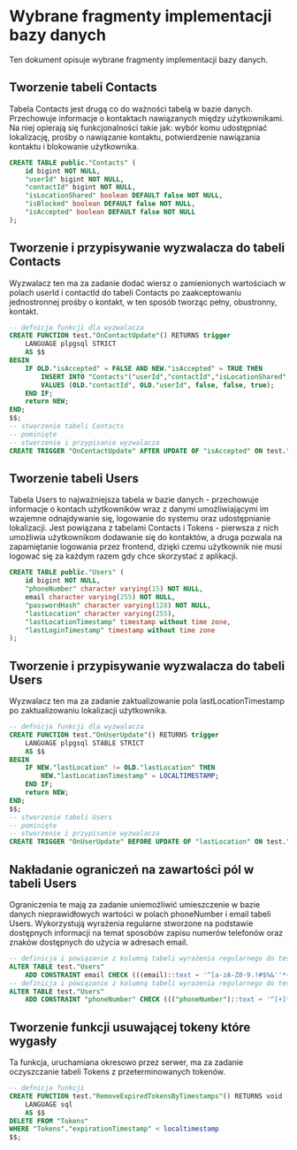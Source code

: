 # Wybrane fragmenty implementacji bazy danych
Ten dokument opisuje wybrane fragmenty implementacji bazy danych.

## Tworzenie tabeli Contacts
Tabela Contacts jest drugą co do ważności tabelą w bazie danych. Przechowuje informacje o kontaktach nawiązanych między użytkownikami. Na niej opierają się funkcjonalności takie jak: wybór komu udostępniać lokalizację, prośby o nawiązanie kontaktu, potwierdzenie nawiązania kontaktu i blokowanie użytkownika.
```sql
CREATE TABLE public."Contacts" (
    id bigint NOT NULL,
    "userId" bigint NOT NULL,
    "contactId" bigint NOT NULL,
    "isLocationShared" boolean DEFAULT false NOT NULL,
    "isBlocked" boolean DEFAULT false NOT NULL,
    "isAccepted" boolean DEFAULT false NOT NULL
);
```

## Tworzenie i przypisywanie wyzwalacza do tabeli Contacts
Wyzwalacz ten ma za zadanie dodać wiersz o zamienionych wartościach w polach userId i contactId do tabeli Contacts po zaakceptowaniu jednostronnej prośby o kontakt, w ten sposób tworząc pełny, obustronny, kontakt.
```sql
-- defnicja funkcji dla wyzwalacza
CREATE FUNCTION test."OnContactUpdate"() RETURNS trigger
    LANGUAGE plpgsql STRICT
    AS $$
BEGIN
    IF OLD."isAccepted" = FALSE AND NEW."isAccepted" = TRUE THEN
        INSERT INTO "Contacts"("userId","contactId","isLocationShared","isBlocked","isAccepted")
        VALUES (OLD."contactId", OLD."userId", false, false, true);
    END IF;
    return NEW;
END;
$$;
-- stworzenie tabeli Contacts
-- pominięte
-- stworzenie i przypisanie wyzwalacza
CREATE TRIGGER "OnContactUpdate" AFTER UPDATE OF "isAccepted" ON test."Contacts" FOR EACH ROW EXECUTE FUNCTION test."OnContactUpdate"();
```

## Tworzenie tabeli Users
Tabela Users to najważniejsza tabela w bazie danych - przechowuje informacje o kontach użytkowników wraz z danymi umożliwiającymi im wzajemne odnajdywanie się, logowanie do systemu oraz udostępnianie lokalizacji. Jest powiązana z tabelami Contacts i Tokens - pierwsza z nich umożliwia użytkownikom dodawanie się do kontaktów, a druga pozwala na zapamiętanie logowania przez frontend, dzięki czemu użytkownik nie musi logować się za każdym razem gdy chce skorzystać z aplikacji.
```sql
CREATE TABLE public."Users" (
    id bigint NOT NULL,
    "phoneNumber" character varying(15) NOT NULL,
    email character varying(255) NOT NULL,
    "passwordHash" character varying(128) NOT NULL,
    "lastLocation" character varying(255),
    "lastLocationTimestamp" timestamp without time zone,
    "lastLoginTimestamp" timestamp without time zone
);
```

## Tworzenie i przypisywanie wyzwalacza do tabeli Users
Wyzwalacz ten ma za zadanie zaktualizowanie pola lastLocationTimestamp po zaktualizowaniu lokalizacji użytkownika.
```sql
-- defnicja funkcji dla wyzwalacza
CREATE FUNCTION test."OnUserUpdate"() RETURNS trigger
    LANGUAGE plpgsql STABLE STRICT
    AS $$
BEGIN
    IF NEW."lastLocation" != OLD."lastLocation" THEN
        NEW."lastLocationTimestamp" = LOCALTIMESTAMP;
    END IF;
    return NEW;
END;
$$;
-- stworzenie tabeli Users
-- pominięte
-- stworzenie i przypisanie wyzwalacza
CREATE TRIGGER "OnUserUpdate" BEFORE UPDATE OF "lastLocation" ON test."Users" FOR EACH ROW EXECUTE FUNCTION test."OnUserUpdate"();
```

## Nakładanie ograniczeń na zawartości pól w tabeli Users
Ograniczenia te mają za zadanie uniemożliwić umieszczenie w bazie danych nieprawidłowych wartości w polach phoneNumber i email tabeli Users. Wykorzystują wyrażenia regularne stworzone na podstawie dostępnych informacji na temat sposobów zapisu numerów telefonów oraz znaków dostępnych do użycia w adresach email.
```sql
-- definicja i powiązanie z kolumną tabeli wyrażenia regularnego do testowania adresów email
ALTER TABLE test."Users"
    ADD CONSTRAINT email CHECK (((email)::text ~ '^[a-zA-Z0-9.!#$%&''*+/=?^_`{|}~-]+@[a-zA-Z0-9](?:[a-zA-Z0-9-]{0,61}[a-zA-Z0-9])?(?:\.[a-zA-Z0-9](?:[a-zA-Z0-9-]{0,61}[a-zA-Z0-9])?)*$'::text)) NOT VALID;
-- definicja i powiązanie z kolumną tabeli wyrażenia regularnego do testowania numerów telefonów
ALTER TABLE test."Users"
    ADD CONSTRAINT "phoneNumber" CHECK ((("phoneNumber")::text ~ '^[+]*[(]{0,1}[0-9]{1,4}[)]{0,1}[-\s\./0-9]*$'::text)) NOT VALID;
```

## Tworzenie funkcji usuwającej tokeny które wygasły
Ta funkcja, uruchamiana okresowo przez serwer, ma za zadanie oczyszczanie tabeli Tokens z przeterminowanych tokenów.
```sql
-- defnicja funkcji
CREATE FUNCTION test."RemoveExpiredTokensByTimestamps"() RETURNS void
    LANGUAGE sql
    AS $$
DELETE FROM "Tokens"
WHERE "Tokens"."expirationTimestamp" < localtimestamp
$$;
```